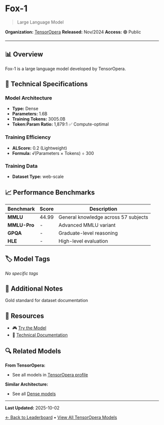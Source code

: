 # Fox-1

> Large Language Model

**Organization:** [TensorOpera](../../labs/tensoropera.md)
**Released:** Nov/2024
**Access:** 🟢 Public

---

## 📊 Overview

Fox-1 is a large language model developed by TensorOpera.

## 🔧 Technical Specifications

### Model Architecture
- **Type:** Dense
- **Parameters:** 1.6B
- **Training Tokens:** 3005.0B
- **Token:Param Ratio:** 1,879:1 ✅ Compute-optimal

### Training Efficiency
- **ALScore:** 0.2 (Lightweight)
- **Formula:** √(Parameters × Tokens) ÷ 300

### Training Data
- **Dataset Type:** web-scale

## 📈 Performance Benchmarks

| Benchmark | Score | Description |
|-----------|-------|-------------|
| **MMLU** | 44.99 | General knowledge across 57 subjects |
| **MMLU-Pro** | - | Advanced MMLU variant |
| **GPQA** | - | Graduate-level reasoning |
| **HLE** | - | High-level evaluation |

## 🏷️ Model Tags

_No specific tags_

## 📝 Additional Notes

Gold standard for dataset documentation

## 🔗 Resources

- 🎮 [Try the Model](https://huggingface.co/tensoropera/Fox-1-1.6B-Instruct-v0.1)
- 📄 [Technical Documentation](https://arxiv.org/abs/2411.05281)

## 🔍 Related Models

**From TensorOpera:**
- See all models in [TensorOpera profile](../../labs/tensoropera.md)

**Similar Architecture:**
- See all [Dense models](../../architectures/dense.md)

---

**Last Updated:** 2025-10-02

[← Back to Leaderboard](../../README.md) • [View All TensorOpera Models](../../labs/tensoropera.md)
